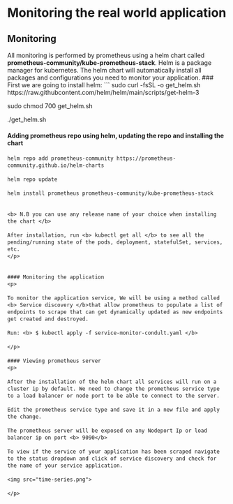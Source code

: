 # Monitoring the real world application

## Monitoring

<p>All monitoring is performed by prometheus using a helm chart called <b>prometheus-community/kube-prometheus-stack</b>.
Helm is a package manager for kubernetes. The helm chart will automatically install all packages and configurations you need to monitor your application.
### First we are going to install helm: 
```
sudo curl -fsSL -o get_helm.sh https://raw.githubcontent.com/helm/helm/main/scripts/get-helm-3

sudo chmod 700 get_helm.sh

./get_helm.sh


#### Adding prometheus repo using helm, updating the repo and installing the chart
```
helm repo add prometheus-community https://prometheus-community.github.io/helm-charts

helm repo update

helm install prometheus prometheus-community/kube-prometheus-stack


<b> N.B you can use any release name of your choice when installing the chart </b>

After installation, run <b> kubectl get all </b> to see all the pending/running state of the pods, deployment, statefulSet, services, etc.
</p>

 
#### Monitoring the application
<p>

To monitor the application service, We will be using a method called <b> Service discovery </b>that allow prometheus to populate a list of endpoints to scrape that can get dynamically updated as new endpoints get created and destroyed.

Run: <b> $ kubectl apply -f service-monitor-condult.yaml </b>

</p>

#### Viewing prometheus server
<p>

After the installation of the helm chart all services will run on a cluster ip by default. We need to change the prometheus service type to a load balancer or node port to be able to connect to the server.

Edit the prometheus service type and save it in a new file and apply the change. 

The prometheus server will be exposed on any Nodeport Ip or load balancer ip on port <b> 9090</b>

To view if the service of your application has been scraped navigate to the status dropdown and click of service discovery and check for the name of your service application.

<img src="time-series.png">

</p>
